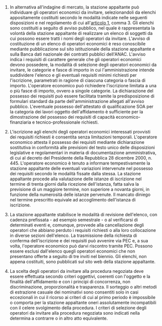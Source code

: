 1. In alternativa all'indagine di mercato, la stazione appaltante può individuare gli operatori economici da invitare, selezionandoli da elenchi appositamente costituiti secondo le modalità indicate nelle seguenti disposizioni e nel regolamento di cui all'[articolo 1](/index.html?article=allegato-2.1-articolo-1&version=1), comma 3. Gli elenchi sono costituiti a seguito di avviso pubblico, nel quale è rappresentata la volontà della stazione appaltante di realizzare un elenco di soggetti da cui possono essere tratti i nomi degli operatori da invitare. L'avviso di costituzione di un elenco di operatori economici è reso conoscibile mediante pubblicazione sul sito istituzionale della stazione appaltante e sulla Banca dati nazionale dei contratti pubblici dell'ANAC. L'avviso indica i requisiti di carattere generale che gli operatori economici devono possedere, la modalità di selezione degli operatori economici da invitare, le categorie e fasce di importo in cui l'amministrazione intende suddividere l'elenco e gli eventuali requisiti minimi richiesti per l'iscrizione, parametrati in ragione di ciascuna categoria o fascia di importo. L'operatore economico può richiedere l'iscrizione limitata a una o più fasce di importo, ovvero a singole categorie. La dichiarazione del possesso dei requisiti può essere facilitata tramite la predisposizione di formulari standard da parte dell'amministrazione allegati all'avviso pubblico. L'eventuale possesso dell'attestato di qualificazione SOA per la categoria dei lavori oggetto dell'affidamento è sufficiente per la dimostrazione del possesso dei requisiti di capacità economico-finanziaria e tecnico-professionale richiesti.

2. L'iscrizione agli elenchi degli operatori economici interessati provvisti dei requisiti richiesti è consentita senza limitazioni temporali. L'operatore economico attesta il possesso dei requisiti mediante dichiarazione sostitutiva in conformità alle previsioni del testo unico delle disposizioni legislative e regolamentari in materia di documentazione amministrativa, di cui al decreto del Presidente della Repubblica 28 dicembre 2000, n. 445. L'operatore economico è tenuto a informare tempestivamente la stazione appaltante delle eventuali variazioni intervenute nel possesso dei requisiti secondo le modalità fissate dalla stessa. La stazione appaltante procede alla valutazione delle istanze di iscrizione nel termine di trenta giorni dalla ricezione dell'istanza, fatta salva la previsione di un maggiore termine, non superiore a novanta giorni, in funzione della numerosità delle istanze pervenute. Il mancato diniego nel termine prescritto equivale ad accoglimento dell'istanza di iscrizione.

3. La stazione appaltante stabilisce le modalità di revisione dell'elenco, con cadenza prefissata - ad esempio semestrale - o al verificarsi di determinati eventi e, comunque, provvede alla cancellazione degli operatori che abbiano perduto i requisiti richiesti o alla loro collocazione in diverse sezioni dell'elenco. La trasmissione della richiesta di conferma dell'iscrizione e dei requisiti può avvenire via PEC e, a sua volta, l'operatore economico può darvi riscontro tramite PEC. Possono essere esclusi dall'elenco quegli operatori economici che non presentano offerte a seguito di tre inviti nel biennio. Gli elenchi, non appena costituiti, sono pubblicati sul sito web della stazione appaltante.

4. La scelta degli operatori da invitare alla procedura negoziata deve essere effettuata secondo criteri oggettivi, coerenti con l'oggetto e la finalità dell'affidamento e con i principi di concorrenza, non discriminazione, proporzionalità e trasparenza. Il sorteggio o altri metodi di estrazione casuale dei nominativi sono consentiti solo in casi eccezionali in cui il ricorso ai criteri di cui al primo periodo è impossibile o comporta per la stazione appaltante oneri assolutamente incompatibili con il celere svolgimento della procedura. I criteri di selezione degli operatori da invitare alla procedura negoziata sono indicati nella determina a contrarre o in altro atto equivalente.
